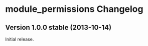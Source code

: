 module_permissions Changelog
============================

Version 1.0.0 stable (2013-10-14)
---------------------------------

Initial release.